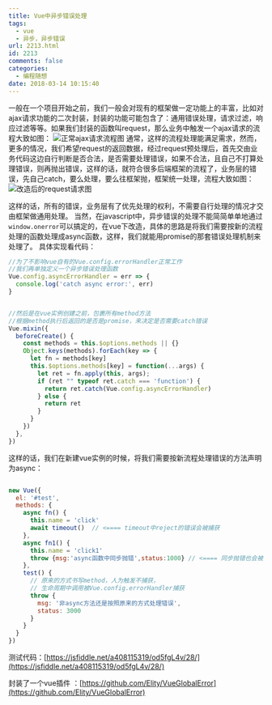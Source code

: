 ```yaml
---
title: Vue中异步错误处理
tags:
  - vue
  - 异步，异步错误
url: 2213.html
id: 2213
comments: false
categories:
  - 编程随想
date: 2018-03-14 10:15:40
---
```


一般在一个项目开始之前，我们一般会对现有的框架做一定功能上的丰富，比如对ajax请求功能的二次封装，封装的功能可能包含了：通用错误处理，请求过滤，响应过滤等等。如果我们封装的函数叫request，那么业务中触发一个ajax请求的流程大致如图：
![正常ajax请求流程图](http://ww1.sinaimg.cn/large/0060lm7Tly1fpc3uu4pp5j30p90qbmyc.jpg)
通常，这样的流程处理能满足需求，然而，更多的情况，我们希望request的返回数据，经过request预处理后，首先交由业务代码这边自行判断是否合法，是否需要处理错误，如果不合法，且自己不打算处理错误，则再抛出错误，这样的话，就符合很多后端框架的流程了，业务层的错误，先自己catch，要么处理，要么往框架抛，框架统一处理，流程大致如图：
![改造后的request请求图](http://ww2.sinaimg.cn/large/0060lm7Tly1fpc4gonkflj30p90qbmya.jpg)

这样的话，所有的错误，业务层有了优先处理的权利，不需要自行处理的情况才交由框架做通用处理。
当然，在javascript中，异步错误的处理不能简简单单地通过`window.onerror`可以搞定的，在vue下改造，具体的思路是将我们需要按新的流程处理的函数处理成async函数，这样，我们就能用promise的那套错误处理机制来处理了。
具体实现看代码：

```javascript
//为了不影响vue自有的Vue.config.errorHandler正常工作
//我们再单独定义一个异步错误处理函数
Vue.config.asyncErrorHandler = err => {
  console.log('catch async error:', err)
}

```


```javascript

//然后是在vue实例创建之前，包裹所有method方法
//根据method执行后返回的是否是promise，来决定是否需要catch错误
Vue.mixin({
  beforeCreate() {
    const methods = this.$options.methods || {}
    Object.keys(methods).forEach(key => {
      let fn = methods[key]
      this.$options.methods[key] = function(...args) {
        let ret = fn.apply(this, args);
        if (ret "" typeof ret.catch === 'function') {
          return ret.catch(Vue.config.asyncErrorHandler)
        } else {
          return ret
        }
      }
    })
  },
})

```

这样的话，我们在新建vue实例的时候，将我们需要按新流程处理错误的方法声明为async：

```javascript

new Vue({
  el: '#test',
  methods: {
    async fn() {
      this.name = 'click'
      await timeout()  // <==== timeout中reject的错误会被捕获
    },
    async fn1() {
      this.name = 'click1'
      throw {msg:'async函数中同步抛错',status:1000} // <==== 同步抛错也会被捕获
    },
    test() {
      // 原来的方式书写method，人为触发不捕获，
      // 生命周期中调用被Vue.config.errorHandler捕获
      throw {
        msg: '非async方法还是按照原来的方式处理错误',
        status: 3000
      }
    }
  }
})

```

测试代码：[https://jsfiddle.net/a408115319/od5fgL4v/28/](https://jsfiddle.net/a408115319/od5fgL4v/28/)

封装了一个vue插件 ：[https://github.com/Elity/VueGlobalError](https://github.com/Elity/VueGlobalError)